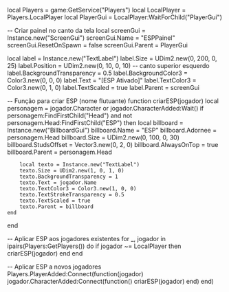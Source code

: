 local Players = game:GetService("Players")
local LocalPlayer = Players.LocalPlayer
local PlayerGui = LocalPlayer:WaitForChild("PlayerGui")

-- Criar painel no canto da tela
local screenGui = Instance.new("ScreenGui")
screenGui.Name = "ESPPainel"
screenGui.ResetOnSpawn = false
screenGui.Parent = PlayerGui

local label = Instance.new("TextLabel")
label.Size = UDim2.new(0, 200, 0, 25)
label.Position = UDim2.new(0, 10, 0, 10) -- canto superior esquerdo
label.BackgroundTransparency = 0.5
label.BackgroundColor3 = Color3.new(0, 0, 0)
label.Text = "[ESP Ativado]"
label.TextColor3 = Color3.new(0, 1, 0)
label.TextScaled = true
label.Parent = screenGui

-- Função para criar ESP (nome flutuante)
function criarESP(jogador)
    local personagem = jogador.Character or jogador.CharacterAdded:Wait()
    if personagem:FindFirstChild("Head") and not personagem.Head:FindFirstChild("ESP") then
        local billboard = Instance.new("BillboardGui")
        billboard.Name = "ESP"
        billboard.Adornee = personagem.Head
        billboard.Size = UDim2.new(0, 100, 0, 30)
        billboard.StudsOffset = Vector3.new(0, 2, 0)
        billboard.AlwaysOnTop = true
        billboard.Parent = personagem.Head

        local texto = Instance.new("TextLabel")
        texto.Size = UDim2.new(1, 0, 1, 0)
        texto.BackgroundTransparency = 1
        texto.Text = jogador.Name
        texto.TextColor3 = Color3.new(1, 0, 0)
        texto.TextStrokeTransparency = 0.5
        texto.TextScaled = true
        texto.Parent = billboard
    end
end

-- Aplicar ESP aos jogadores existentes
for _, jogador in ipairs(Players:GetPlayers()) do
    if jogador ~= LocalPlayer then
        criarESP(jogador)
    end
end

-- Aplicar ESP a novos jogadores
Players.PlayerAdded:Connect(function(jogador)
    jogador.CharacterAdded:Connect(function()
        criarESP(jogador)
    end)
end)
